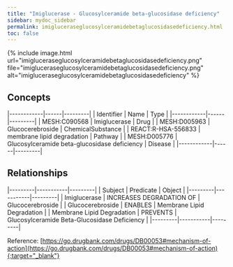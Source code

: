 ```yaml
---
title: "Imiglucerase - Glucosylceramide beta-glucosidase deficiency"
sidebar: mydoc_sidebar
permalink: imigluceraseglucosylceramidebetaglucosidasedeficiency.html
toc: false 
---
```


{% include image.html url="imigluceraseglucosylceramidebetaglucosidasedeficiency.png" file="imigluceraseglucosylceramidebetaglucosidasedeficiency.png" alt="imigluceraseglucosylceramidebetaglucosidasedeficiency" %}

## Concepts

|------------|------|---------|
| Identifier | Name | Type    |
|------------|------|---------|
| MESH:C090568 | Imiglucerase | Drug |
| MESH:D005963 | Glucocerebroside | ChemicalSubstance |
| REACT:R-HSA-556833 | membrane lipid degradation | Pathway |
| MESH:D005776 | Glucosylceramide beta-glucosidase deficiency | Disease |
|------------|------|---------|

## Relationships

|---------|-----------|---------|
| Subject | Predicate | Object  |
|---------|-----------|---------|
| Imiglucerase | INCREASES DEGRADATION OF | Glucocerebroside |
| Glucocerebroside | ENABLES | Membrane Lipid Degradation |
| Membrane Lipid Degradation | PREVENTS | Glucosylceramide Beta-Glucosidase Deficiency |
|---------|-----------|---------|

Reference: [https://go.drugbank.com/drugs/DB00053#mechanism-of-action](https://go.drugbank.com/drugs/DB00053#mechanism-of-action){:target="_blank"}